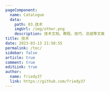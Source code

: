 ```yaml
---
pageComponent:
  name: Catalogue
  data:
    path: 03.技术
    imgUrl: /img/other.png
    description: 技术文档、教程、技巧、总结等文章
title: 技术
date: 2023-03-13 21:50:55
permalink: /tec/
sidebar: false
article: true
comment: true
editLink: true
author:
  name: friedy37
  link: https://github.com/friedy37
---
```

